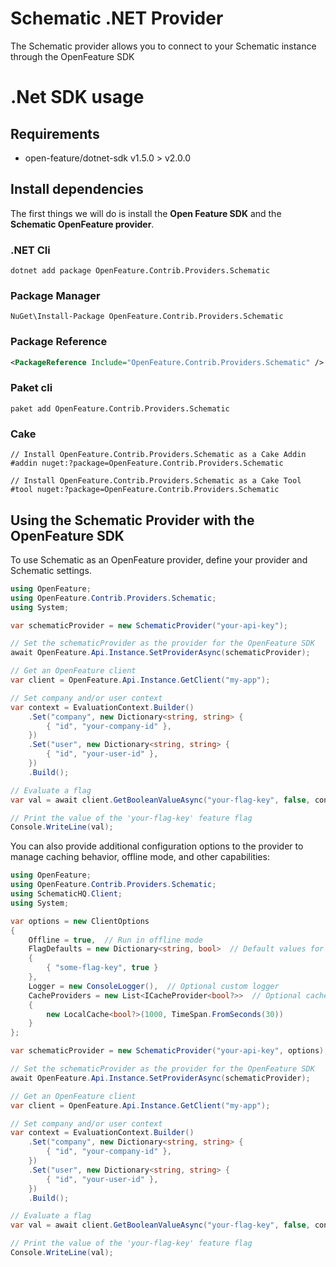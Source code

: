 # Schematic .NET Provider

The Schematic provider allows you to connect to your Schematic instance through the OpenFeature SDK

# .Net SDK usage

## Requirements

- open-feature/dotnet-sdk v1.5.0 > v2.0.0

## Install dependencies

The first things we will do is install the **Open Feature SDK** and the **Schematic OpenFeature provider**.

### .NET Cli
```shell
dotnet add package OpenFeature.Contrib.Providers.Schematic
```
### Package Manager

```shell
NuGet\Install-Package OpenFeature.Contrib.Providers.Schematic
```
### Package Reference

```xml
<PackageReference Include="OpenFeature.Contrib.Providers.Schematic" />
```
### Paket cli

```shell
paket add OpenFeature.Contrib.Providers.Schematic
```

### Cake

```shell
// Install OpenFeature.Contrib.Providers.Schematic as a Cake Addin
#addin nuget:?package=OpenFeature.Contrib.Providers.Schematic

// Install OpenFeature.Contrib.Providers.Schematic as a Cake Tool
#tool nuget:?package=OpenFeature.Contrib.Providers.Schematic
```

## Using the Schematic Provider with the OpenFeature SDK

To use Schematic as an OpenFeature provider, define your provider and Schematic settings.

```csharp
using OpenFeature;
using OpenFeature.Contrib.Providers.Schematic;
using System;

var schematicProvider = new SchematicProvider("your-api-key");

// Set the schematicProvider as the provider for the OpenFeature SDK
await OpenFeature.Api.Instance.SetProviderAsync(schematicProvider);

// Get an OpenFeature client
var client = OpenFeature.Api.Instance.GetClient("my-app");

// Set company and/or user context
var context = EvaluationContext.Builder()
    .Set("company", new Dictionary<string, string> {
        { "id", "your-company-id" },
    })
    .Set("user", new Dictionary<string, string> {
        { "id", "your-user-id" },
    })
    .Build();

// Evaluate a flag
var val = await client.GetBooleanValueAsync("your-flag-key", false, context);

// Print the value of the 'your-flag-key' feature flag
Console.WriteLine(val);
```

You can also provide additional configuration options to the provider to manage caching behavior, offline mode, and other capabilities:

```csharp
using OpenFeature;
using OpenFeature.Contrib.Providers.Schematic;
using SchematicHQ.Client;
using System;

var options = new ClientOptions
{
    Offline = true,  // Run in offline mode
    FlagDefaults = new Dictionary<string, bool>  // Default values for offline mode
    {
        { "some-flag-key", true }
    },
    Logger = new ConsoleLogger(),  // Optional custom logger
    CacheProviders = new List<ICacheProvider<bool?>>  // Optional cache configuration
    {
        new LocalCache<bool?>(1000, TimeSpan.FromSeconds(30))
    }
};

var schematicProvider = new SchematicProvider("your-api-key", options);

// Set the schematicProvider as the provider for the OpenFeature SDK
await OpenFeature.Api.Instance.SetProviderAsync(schematicProvider);

// Get an OpenFeature client
var client = OpenFeature.Api.Instance.GetClient("my-app");

// Set company and/or user context
var context = EvaluationContext.Builder()
    .Set("company", new Dictionary<string, string> {
        { "id", "your-company-id" },
    })
    .Set("user", new Dictionary<string, string> {
        { "id", "your-user-id" },
    })
    .Build();

// Evaluate a flag
var val = await client.GetBooleanValueAsync("your-flag-key", false, context);

// Print the value of the 'your-flag-key' feature flag
Console.WriteLine(val);
```
